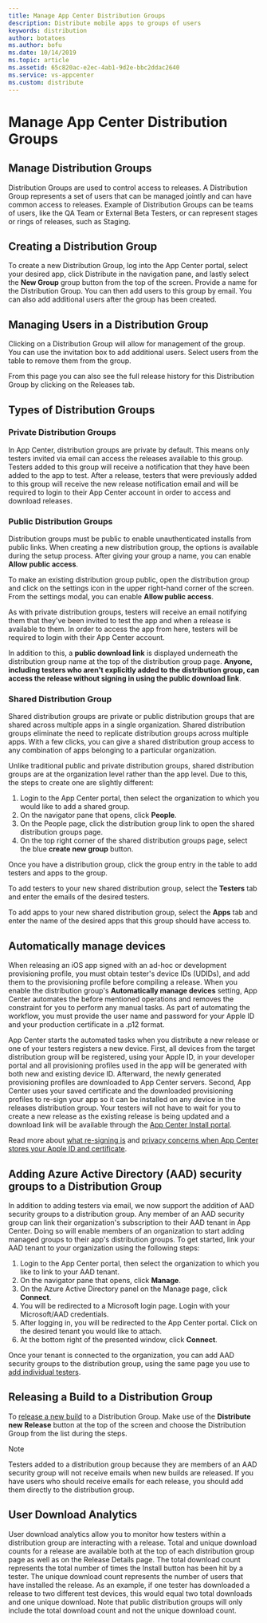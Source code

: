```yaml
---
title: Manage App Center Distribution Groups
description: Distribute mobile apps to groups of users
keywords: distribution
author: botatoes
ms.author: bofu
ms.date: 10/14/2019
ms.topic: article
ms.assetid: 65c820ac-e2ec-4ab1-9d2e-bbc2ddac2640
ms.service: vs-appcenter
ms.custom: distribute
---
```


# Manage App Center Distribution Groups

## Manage Distribution Groups

Distribution Groups are used to control access to releases. A Distribution Group represents a set of users that can be managed jointly and can have common access to releases. Example of Distribution Groups can be teams of users, like the QA Team or External Beta Testers, or can represent stages or rings of releases, such as Staging.

## Creating a Distribution Group

To create a new Distribution Group, log into the App Center portal, select your desired app, click  Distribute in the navigation pane, and lastly select the **New Group** group button from the top of the screen. Provide a name for the Distribution Group. You can then add users to this group by email. You can also add additional users after the group has been created.

## Managing Users in a Distribution Group

Clicking on a Distribution Group will allow for management of the group. You can use the invitation box to add additional users. Select users from the table to remove them from the group.

From this page you can also see the full release history for this Distribution Group by clicking on the Releases tab.

## Types of Distribution Groups

### Private Distribution Groups

In App Center, distribution groups are private by default. This means only testers invited via email can access the releases available to this group. Testers added to this group will receive a notification that they have been added to the app to test. After a release, testers that were previously added to this group will receive the new release notification email and will be required to login to their App Center account in order to access and download releases.

### Public Distribution Groups

Distribution groups must be public to enable unauthenticated installs from public links. When creating a new distribution group, the options is available during the setup process. After giving your group a name, you can enable **Allow public access**.

To make an existing distribution group public, open the distribution group and click on the settings icon in the upper right-hand corner of the screen. From the settings modal, you can enable **Allow public access**.

As with private distribution groups, testers will receive an email notifying them that they've been invited to test the app and when a release is available to them. In order to access the app from here, testers will be required to login with their App Center account.

In addition to this, a **public download link** is displayed underneath the distribution group name at the top of the distribution group page. **Anyone, including testers who aren't explicitly added to the distribution group, can access the release without signing in using the public download link**.

### Shared Distribution Group

Shared distribution groups are private or public distribution groups that are shared across multiple apps in a single organization. Shared distribution groups eliminate the need to replicate distribution groups across multiple apps. With a few clicks, you can give a shared distribution group access to any combination of apps belonging to a particular organization.

Unlike traditional public and private distribution groups, shared distribution groups are at the organization level rather than the app level. Due to this, the steps to create one are slightly different:

1. Login to the App Center portal, then select the organization to which you would like to add a shared group.
2. On the navigator pane that opens, click **People**.
3. On the People page, click the distribution group link to open the shared distribution groups page.
4. On the top right corner of the shared distribution groups page, select the blue **create new group** button.

Once you have a distribution group, click the group entry in the table to add testers and apps to the group.

To add testers to your new shared distribution group, select the **Testers** tab and enter the emails of the desired testers.

To add apps to your new shared distribution group, select the **Apps** tab and enter the name of the desired apps that this group should have access to.

## Automatically manage devices

When releasing an iOS app signed with an ad-hoc or development provisioning profile, you must obtain tester's device IDs (UDIDs), and add them to the provisioning profile before compiling a release. When you enable the distribution group's **Automatically manage devices** setting, App Center automates the before mentioned operations and removes the constraint for you to perform any manual tasks. As part of automating the workflow, you must provide the user name and password for your Apple ID and your production certificate in a .p12 format.

App Center starts the automated tasks when you distribute a new release or one of your testers registers a new device. First, all devices from the target distribution group will be registered, using your Apple ID, in your developer portal and all provisioning profiles used in the app will be generated with both new and existing device ID. Afterward, the newly generated provisioning profiles are downloaded to App Center servers. Second, App Center uses your saved certificate and the downloaded provisioning profiles to re-sign your app so it can be installed on any device in the releases distribution group. Your testers will not have to wait for you to create a new release as the existing release is being updated and a download link will be available through the [App Center Install portal](https://install.appcenter.ms).

Read more about [what re-signing is](auto-provisioning.md#app-signing-re-signing-and-device-provisioning) and [privacy concerns when App Center stores your Apple ID and certificate](auto-provisioning.md#privacy-concerns-on-username-and-password).

## Adding Azure Active Directory (AAD) security groups to a Distribution Group

In addition to adding testers via email, we now support the addition of AAD security groups to a distribution group. Any member of an AAD security group can link their organization's subscription to their AAD tenant in App Center. Doing so will enable members of an organization to start adding managed groups to their app's distribution groups. To get started, link your AAD tenant to your organization using the following steps:

1. Login to the App Center portal, then select the organization to which you like to link to your AAD tenant.
2. On the navigator pane that opens, click **Manage**.
3. On the Azure Active Directory panel on the Manage page, click **Connect**.
4. You will be redirected to a Microsoft login page. Login with your Microsoft/AAD credentials.
5. After logging in, you will be redirected to the App Center portal. Click on the desired tenant you would like to attach.
6. At the bottom right of the presented window, click **Connect**.

Once your tenant is connected to the organization, you can add AAD security groups to the distribution group, using the same page you use to [add individual testers](#managing-users-in-a-distribution-group).

## Releasing a Build to a Distribution Group

To [release a new build][upload] to a Distribution Group. Make use of the **Distribute new Release** button at the top of the screen and choose the Distribution Group from the list during the steps.

> [!NOTE]
> Testers added to a distribution group because they are members of an AAD security group will not receive emails when new builds are released. If you have users who should receive emails for each release, you should add them directly to the distribution group.

## User Download Analytics

User download analytics allow you to monitor how testers within a distribution group are interacting with a release. Total and unique download counts for a release are available both at the top of each distribution group page as well as on the Release Details page. The total download count represents the total number of times the Install button has been hit by a tester. The unique download count represents the number of users that have installed the release. As an example, if one tester has downloaded a release to two different test devices, this would equal two total downloads and one unique download. Note that public distribution groups will only include the total download count and not the unique download count.

[app_users]: ~/dashboard/creating-and-managing-apps.md
[upload]: ~/distribution/uploading.md
